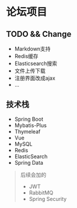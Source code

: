 # 论坛项目
## TODO && Change
+ Markdown支持
+ Redis缓存
+ Elasticsearch搜索
+ 文件上传下载
+ 注册界面改成ajax
+ ...
## 技术栈
+ Spring Boot
+ Mybatis-Plus
+ Thymeleaf
+ Vue
+ MySQL
+ Redis
+ ElasticSearch 
+ Spring Data
> 后续会加的
> + JWT
> + RabbitMQ
> + Spring Security
